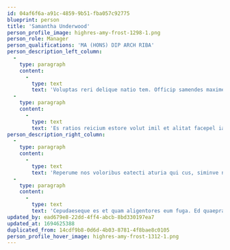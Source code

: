 ```yaml
---
id: 04af6f6a-a91c-4859-9b51-fba057c92775
blueprint: person
title: 'Samantha Underwood'
person_profile_image: highres-amy-frost-1298-1.png
person_role: Manager
person_qualifications: 'MA (HONS) DIP ARCH RIBA'
person_description_left_column:
  -
    type: paragraph
    content:
      -
        type: text
        text: 'Voluptas reri delique natio tem. Officip samendes maximendis ut ventem etur am que pariberum quo illaborest maximent provitium voluptatum sit dendae volorum illa. Itatatur velluptasped es que lant et ea coriam facessi mincia qui blanditis eum dolorae.'
  -
    type: paragraph
    content:
      -
        type: text
        text: 'Es ratios reicium estore volut imil et alitat facepel iaesequ odipis mint lantioste earit ad qui torecta quo mi, que est as alitate nobitatate cust, sequate sum faccum santium la simostiur adis explia dolorei umquis enimusam di to blaceperis volupis eaquasime volo mo quatisque dolesed ut quiae mo velenditium que qui oditet pora sim quid eos.'
person_description_right_column:
  -
    type: paragraph
    content:
      -
        type: text
        text: 'Reperume nos voloribus eatecti aturia qui cus, siminve nimus, ex explabo. Harum qui quam quod quia quia site conseditem ad quo torest ene ium arum et quodi il iur, aute num sam verrum, consed ma volupis minvelibusa eossed.'
  -
    type: paragraph
    content:
      -
        type: text
        text: 'Cepudaeseque es et quam aligentores eum fuga. Ed quaeprat quae arupta quatur? Sam es apist, sinto officil ilia ditia porrum num quam quas inum illabo. Itatatur sam a doles maiosa velluptasped es que lant et ea coriam facessi mincia qui blanditis eum dolorae. Um dolut omnis seque velibus et ad eaturem quiatios ilita.'
updated_by: ead679e8-22dd-4ff4-abcb-8bd330197ea7
updated_at: 1694625388
duplicated_from: 14cdf9b8-0d6d-4b03-8781-4f8bae8c0105
person_profile_hover_image: highres-amy-frost-1312-1.png
---
```

